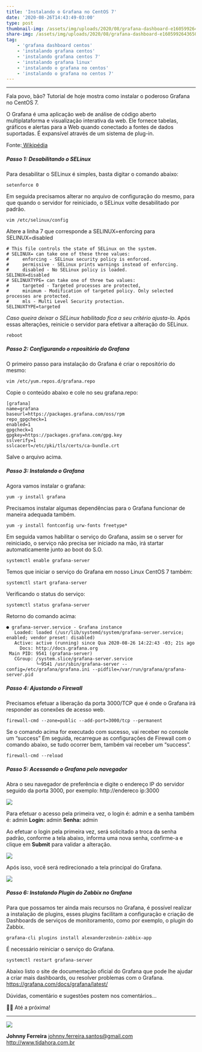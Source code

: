 ```yaml
---
title: 'Instalando o Grafana no CentOS 7'
date: '2020-08-26T14:43:49-03:00'
type: post
thumbnail-img: /assets/img/uploads/2020/08/grafana-dashboard-e1605992643650.png
share-img: /assets/img/uploads/2020/08/grafana-dashboard-e1605992643650.png
tag:
    - 'grafana dashboard centos'
    - 'instalando grafana centos'
    - 'instalando grafana centos 7'
    - 'instalando grafana linux'
    - 'instalando o grafana no centos'
    - 'instalando o grafana no centos 7'
---
```


- - - - - -

Fala povo, bão? Tutorial de hoje mostra como instalar o poderoso Grafana no CentOS 7.

O Grafana é uma aplicação web de análise de código aberto multiplataforma e visualização interativa da web. Ele fornece tabelas, gráficos e alertas para a Web quando conectado a fontes de dados suportadas. É expansível através de um sistema de plug-in.

Fonte:[ Wikipédia](https://pt.wikipedia.org/wiki/Grafana)


##### Passo 1: Desabilitando o SELinux

Para desabilitar o SELinux é simples, basta digitar o comando abaixo: 

```
setenforce 0
```

Em seguida precisamos alterar no arquivo de configuração do mesmo, para que quando o servidor for reiniciado, o SELinux volte desabilitado por padrão. 

```
vim /etc/selinux/config
```

Altere a linha 7 que corresponde a SELINUX=enforcing para SELINUX=disabled 

```
# This file controls the state of SELinux on the system.
# SELINUX= can take one of these three values:
#     enforcing - SELinux security policy is enforced.
#     permissive - SELinux prints warnings instead of enforcing.
#     disabled - No SELinux policy is loaded.
SELINUX=disabled
# SELINUXTYPE= can take one of three two values:
#     targeted - Targeted processes are protected,
#     minimum - Modification of targeted policy. Only selected processes are protected.
#     mls - Multi Level Security protection.
SELINUXTYPE=targeted
```

*Caso queira deixar o SELinux habilitado fica a seu critério ajusta-lo.* Após essas alterações, reinicie o servidor para efetivar a alteração do SELinux. 

```
reboot
```


##### Passo 2: Configurando o repositório do Grafana

O primeiro passo para instalação do Grafana é criar o repositório do mesmo: 

```
vim /etc/yum.repos.d/grafana.repo
```

Copie o conteúdo abaixo e cole no seu grafana.repo: 

```
[grafana]
name=grafana
baseurl=https://packages.grafana.com/oss/rpm
repo_gpgcheck=1
enabled=1
gpgcheck=1
gpgkey=https://packages.grafana.com/gpg.key
sslverify=1
sslcacert=/etc/pki/tls/certs/ca-bundle.crt
```

Salve o arquivo acima. 


##### Passo 3: Instalando o Grafana

Agora vamos instalar o grafana: 

```
yum -y install grafana
```

Precisamos instalar algumas dependências para o Grafana funcionar de maneira adequada também. 

```
yum -y install fontconfig urw-fonts freetype*
```

Em seguida vamos habilitar o serviço do Grafana, assim se o server for reiniciado, o serviço não precisa ser iniciado na mão, irá startar automaticamente junto ao boot do S.O. 

```
systemctl enable grafana-server
```

Temos que iniciar o serviço do Grafana em nosso Linux CentOS 7 também: 

```
systemctl start grafana-server
```

Verificando o status do serviço: 

```
systemctl status grafana-server
```

Retorno do comando acima: 

```
● grafana-server.service - Grafana instance
   Loaded: loaded (/usr/lib/systemd/system/grafana-server.service; enabled; vendor preset: disabled)
   Active: active (running) since Qua 2020-08-26 14:22:43 -03; 21s ago
     Docs: http://docs.grafana.org
 Main PID: 9541 (grafana-server)
   CGroup: /system.slice/grafana-server.service
           └─9541 /usr/sbin/grafana-server --config=/etc/grafana/grafana.ini --pidfile=/var/run/grafana/grafana-server.pid
```


##### Passo 4: Ajustando o Firewall

Precisamos efetuar a liberação da porta 3000/TCP que é onde o Grafana irá responder as conexões de acesso web. 

```
firewall-cmd --zone=public --add-port=3000/tcp --permanent
```

Se o comando acima for executado com sucesso, vai receber no console um “success” Em seguida, recarregue as configurações de Firewall com o comando abaixo, se tudo ocorrer bem, também vai receber um “success”. 

```
firewall-cmd --reload
```


##### Passo 5: Acessando o Grafana pelo navegador

Abra o seu navegador de preferência e digite o endereço IP do servidor seguido da porta 3000, por exemplo: http://endereco ip:3000 

[![](/assets/img/uploads/2020/08/grafana-1.png)](/assets/img/uploads/2020/08/grafana-1.png)

Para efetuar o acesso pela primeira vez, o login é: admin e a senha também é: admin 
**Login:** admin 
**Senha:** admin 

Ao efetuar o login pela primeira vez, será solicitado a troca da senha padrão, conforme a tela abaixo, informa uma nova senha, confirme-a e clique em **Submit** para validar a alteração. 

[![](/assets/img/uploads/2020/08/grafana-2.png)](/assets/img/uploads/2020/08/grafana-2.png)

Após isso, você será redirecionado a tela principal do Grafana. 

[![](/assets/img/uploads/2020/08/grafana-3.png)](/assets/img/uploads/2020/08/grafana-3.png)



##### Passo 6: Instalando Plugin do Zabbix no Grafana

Para que possamos ter ainda mais recursos no Grafana, é possível realizar a instalação de plugins, esses plugins facilitam a configuração e criação de Dashboards de serviços de monitoramento, como por exemplo, o plugin do Zabbix. 

```
grafana-cli plugins install alexanderzobnin-zabbix-app
```

É necessário reiniciar o serviço do Grafana. 

```
systemctl restart grafana-server
```

 Abaixo listo o site de documentação oficial do Grafana que pode lhe ajudar a criar mais dashboards, ou resolver problemas com o Grafana. 
 <https://grafana.com/docs/grafana/latest/> 

 Dúvidas, comentário e sugestões postem nos comentários… 

 👋🏼 Até a próxima!

- - - - - -

![](/assets/img/uploads/2019/02/foto-redonda.png)  

**Johnny Ferreira** 
<johnny.ferreira.santos@gmail.com>  
<http://www.tidahora.com.br>  